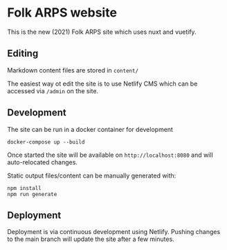 # Folk ARPS website

This is the new (2021) Folk ARPS site which uses nuxt and vuetify.

## Editing 

Markdown content files are stored in `content/`

The easiest way ot edit the site is to use Netlify CMS which can be accessed via `/admin` on the site.

## Development

The site can be run in a docker container for development

``` docker-compose up --build ```

Once started the site will be available on `http://localhost:8080` and will auto-relocated changes.

Static output files/content can be manually generated with:
```
npm install
npm run generate
```

## Deployment

Deployment is via continuous development using Netlify. Pushing changes to the main branch will update the site after a few minutes.
